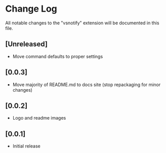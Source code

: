 # Change Log

All notable changes to the "vsnotify" extension will be documented in this file.

## [Unreleased]
- Move command defaults to proper settings

## [0.0.3]
- Move majority of README.md to docs site (stop repackaging for minor changes)

## [0.0.2]
- Logo and readme images

## [0.0.1]
- Initial release
